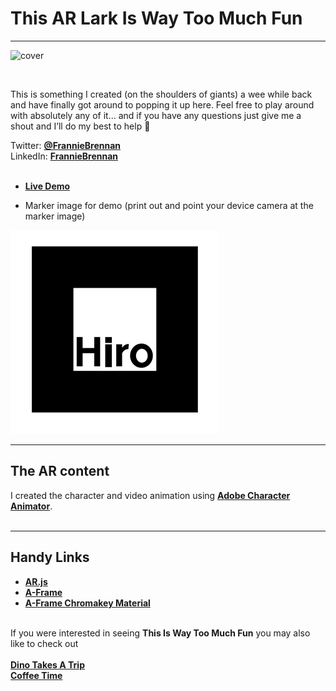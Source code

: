 # This AR Lark Is Way Too Much Fun
---

![cover](https://user-images.githubusercontent.com/3405072/93437234-a80da880-f8c3-11ea-97e2-98a1d1e382da.png)

<br>

This is something I created (on the shoulders of giants) a wee while back and have finally got around to popping it up here. Feel free to play around with absolutely any of it... and if you have any questions just give me a shout and I’ll do my best to help 🙂 <br>


Twitter: <a href="https://twitter.com/FrannieBrennan" target="">**@FrannieBrennan**</a><br>
LinkedIn: <a href="https://www.linkedin.com/in/franniebrennan" target="">**FrannieBrennan**</a><br><br>


- <a href="https://franbrennan.github.io/thisiswaytoomuchfun/" target="">**Live Demo**</a>

- Marker image for demo (print out and point your device camera at the marker image) 

![marker](https://github.com/franbrennan/thisiswaytoomuchfun/blob/master/hiro.png)

---

## The AR content
I created the character and video animation using <a href="https://www.adobe.com/uk/products/character-animator.html?promoid=4SC9977P&mv=other" target="">**Adobe Character Animator**</a>.
<br><br>

---
## Handy Links
- <a href="https://github.com/AR-js-org" target="">**AR.js**</a>
- <a href="https://github.com/aframevr/aframe" target="">**A-Frame**</a>
- <a href="https://github.com/nikolaiwarner/aframe-chromakey-material" target="">**A-Frame Chromakey Material**</a>
<br><br>

If you were interested in seeing **This Is Way Too Much Fun** you may also like to check out<br><br>
<a href="https://github.com/franbrennan/dinotakesatrip" target="">**Dino Takes A Trip**</a><br> 
<a href="https://github.com/franbrennan/coffeetime" target="">**Coffee Time**</a>








